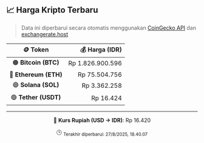 

<!-- HARGA_KRIPTO -->
## 📈 Harga Kripto Terbaru

> Data ini diperbarui secara otomatis menggunakan [CoinGecko API](https://www.coingecko.com/) dan [exchangerate.host](https://exchangerate.host/)

<div align="center">

| 🪙 Token | 💰 Harga (IDR) |
|:------:|---------------:|
| 🟠 **Bitcoin (BTC)**   | Rp 1.826.900.596 |
| 🔵 **Ethereum (ETH)**  | Rp 75.504.756 |
| 🟣 **Solana (SOL)**    | Rp 3.362.258 |
| 🟢 **Tether (USDT)**   | Rp 16.424 |

---

💱 **Kurs Rupiah (USD → IDR)**: Rp 16.420

🕒 <sub>Terakhir diperbarui: 27/8/2025, 18.40.07</sub>

</div>
<!-- /HARGA_KRIPTO -->